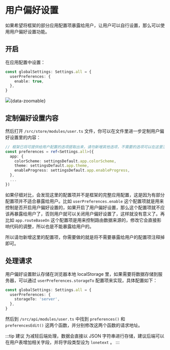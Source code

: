 # 用户偏好设置 <Badge type="pro" text="专业版" />

如果希望将框架的部分应用配置项暴露给用户，让用户可以自行设置，那么可以使用用户偏好设置功能。

## 开启

在应用配置中设置：

```ts {2-4}
const globalSettings: Settings.all = {
  userPreferences: {
    enable: true,
  },
}
```

![](/preferences.png){data-zoomable}

## 定制偏好设置内容

然后打开 `/src/store/modules/user.ts` 文件，你可以在文件里进一步定制用户偏好设置里的内容：

```ts
// 框架已将可提供给用户配置的选项提取出来，请勿新增其他选项，不需要的选项可以在这里注释掉
const preferences = ref<Settings.all>({
  app: {
    colorScheme: settingsDefault.app.colorScheme,
    theme: settingsDefault.app.theme,
    enableProgress: settingsDefault.app.enableProgress,
  },
  ...
})
```

如果仔细对比，会发现这里的配置项并不是框架的完整应用配置，这是因为有部分配置项并不适合暴露给用户。比如 `userPreferences.enable` 这个配置项就是用来控制是否开启用户偏好设置的，如果开启了用户偏好设置，那么这个配置项就不应该再暴露给用户了，否则用户就可以关闭用户偏好设置了，这样就没有意义了。再比如 `app.routeBaseOn` 这个配置项是用来控制路由数据来源的，修改它会直接影响代码的调整，所以也是不能暴露给用户的。

所以请勿新增这里的配置项，你需要做的就是将不需要暴露给用户的配置项注释掉即可。

## 处理请求

用户偏好设置默认存储在浏览器本地 localStorage 里，如果需要将数据存储到服务器，可以通过 `userPreferences.storageTo` 配置项来实现，具体配置如下：

```ts {2-4}
const globalSettings: Settings.all = {
  userPreferences: {
    storageTo: 'server',
  },
}
```

然后到 `/src/api/modules/user.ts` 中找到 `preferences()` 和 `preferencesEdit()` 这两个函数，并分别修改这两个函数的请求地址。

:::tip 建议
为减轻后端处理，数据会直接以 JSON 字符串进行存储，建议后端可以在用户表增加相关字段，并将字段类型设为 `lonetext` 。
:::
